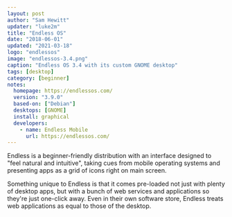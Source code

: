 ```yaml
---
layout: post
author: "Sam Hewitt"
updater: "luke2m"
title: "Endless OS"
date: "2018-06-01"
updated: "2021-03-18"
logo: "endlessos"
image: "endlessos-3.4.png"
caption: "Endless OS 3.4 with its custom GNOME desktop"
tags: [desktop]
category: [beginner]
notes:
  homepage: https://endlessos.com/
  version: "3.9.0"
  based-on: ["Debian"]
  desktops: [GNOME]
  install: graphical
  developers:
    - name: Endless Mobile
      url: https://endlessos.com/
---
```


Endless is a beginner-friendly distribution with an interface designed to "feel natural and intuitive", taking cues from mobile operating systems and presenting apps as a grid of icons right on main screen.

Something unique to Endless is that it comes pre-loaded not just with plenty of desktop apps, but with a bunch of web services and applications so they're just one-click away. Even in their own software store, Endless treats web applications as equal to those of the desktop.
